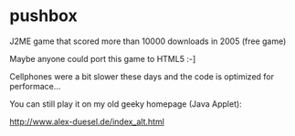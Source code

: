 pushbox
=======

J2ME game that scored more than 10000 downloads in 2005 (free game)

Maybe anyone could port this game to HTML5 :-]

Cellphones were a bit slower these days and the code is optimized for performace...

You can still play it on my old geeky homepage (Java Applet):


http://www.alex-duesel.de/index_alt.html
